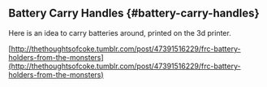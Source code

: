 ## Battery Carry Handles {#battery-carry-handles}

Here is an idea to carry batteries around, printed on the 3d printer.

[http://thethoughtsofcoke.tumblr.com/post/47391516229/frc-battery-holders-from-the-monsters](http://thethoughtsofcoke.tumblr.com/post/47391516229/frc-battery-holders-from-the-monsters)